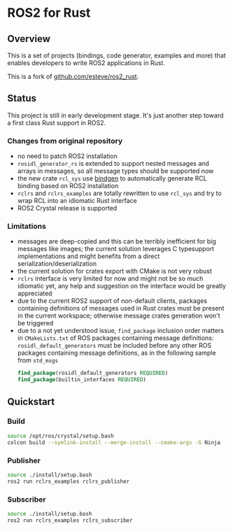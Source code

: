 # ROS2 for Rust

## Overview

This is a set of projects (bindings, code generator, examples and more) that enables developers to write ROS2
applications in Rust.

This is a fork of [github.com/esteve/ros2_rust](https://github.com/esteve/ros2_rust).

## Status

This project is still in early development stage. It's just another step toward a first class Rust support in ROS2.

### Changes from original repository

- no need to patch ROS2 installation
- `rosidl_generator_rs` is extended to support nested messages and arrays in messages, so all message types should be supported now
- the new crate `rcl_sys` use [bindgen](https://github.com/rust-lang/rust-bindgen) to automatically generate RCL binding based on ROS2 installation
- `rclrs` and `rclrs_examples` are totally rewritten to use `rcl_sys` and try to wrap RCL into an idiomatic Rust interface
- ROS2 Crystal release is supported

### Limitations

- messages are deep-copied and this can be terribly inefficient for big messages like images; the current solution leverages C typesupport implementations and might benefits from a direct serialization/deserialization
- the current solution for crates export with CMake is not very robust
- `rclrs` interface is very limited for now and might not be so much idiomatic yet, any help and suggestion on the interface would be greatly appreciated
- due to the current ROS2 support of non-default clients, packages containing definitions of messages used in Rust crates must be present in the current workspace; otherwise message crates generation won't be triggered
- due to a not yet understood issue, `find_package` inclusion order matters in `CMakeLists.txt` of ROS packages containing message definitions:
    `rosidl_default_generators` must be included before any other ROS packages containing message definitions, as in the following sample from `std_msgs`
    ```cmake
    find_package(rosidl_default_generators REQUIRED)
    find_package(builtin_interfaces REQUIRED)
    ```

## Quickstart

### Build

```bash
source /opt/ros/crystal/setup.bash
colcon build --symlink-install --merge-install --cmake-args -G Ninja
```

### Publisher

```bash
source ./install/setup.bash
ros2 run rclrs_examples rclrs_publisher
```

### Subscriber

```bash
source ./install/setup.bash
ros2 run rclrs_examples rclrs_subscriber
```